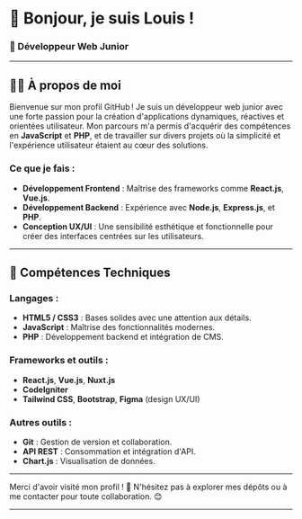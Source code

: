 # 👋 Bonjour, je suis Louis !  

### 🌟 Développeur Web Junior

---

## 👨‍💻 À propos de moi

Bienvenue sur mon profil GitHub ! Je suis un développeur web junior avec une forte passion pour la création d'applications dynamiques, réactives et orientées utilisateur. Mon parcours m'a permis d'acquérir des compétences en **JavaScript** et **PHP**, et de travailler sur divers projets où la simplicité et l'expérience utilisateur étaient au cœur des solutions.  

### Ce que je fais :
- **Développement Frontend** : Maîtrise des frameworks comme **React.js**, **Vue.js**.  
- **Développement Backend** : Expérience avec **Node.js**, **Express.js**, et **PHP**.  
- **Conception UX/UI** : Une sensibilité esthétique et fonctionnelle pour créer des interfaces centrées sur les utilisateurs.  

---

## 🚀 Compétences Techniques

### Langages :
- **HTML5 / CSS3** : Bases solides avec une attention aux détails.
- **JavaScript** : Maîtrise des fonctionnalités modernes.
- **PHP** : Développement backend et intégration de CMS.  

### Frameworks et outils :
- **React.js**, **Vue.js**, **Nuxt.js**  
- **CodeIgniter**
- **Tailwind CSS**, **Bootstrap**, **Figma** (design UX/UI)  

### Autres outils :
- **Git** : Gestion de version et collaboration.  
- **API REST** : Consommation et intégration d'API.  
- **Chart.js** : Visualisation de données.  

---

Merci d'avoir visité mon profil ! 🌟 N'hésitez pas à explorer mes dépôts ou à me contacter pour toute collaboration. 😊  

---
